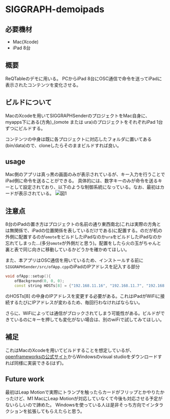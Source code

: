 # SIGGRAPH-demoipads

## 必要機材
- Mac(Xcode)
- iPad 8台

## 概要
ReQTableのデモに用いる。
PCからiPad 8台にOSC通信で命令を送ってiPadに表示されたコンテンツを変化させる。

## ビルドについて
MacのXcodeを用いてSIGGRAPHSenderのプロジェクトをMac自身に、myapps下にある(方角)_(omote または ura)のプロジェクトをそれぞれiPad 1台ずつにビルドする。

コンテンツの中身は既に各プロジェクトに対応したフォルダに置いてある(bin/data)ので、cloneしたらそのままビルドすれば良い。

## usage
Mac側のアプリは真っ黒の画面のみが表示されているが、キー入力を行うことでiPad側に命令を送ることができる。
具体的には、数字キーのみが命令を送るキーとして設定されており、以下のような制御系統になっている。なお、最初はカードが表示されている。
![図1](https://user-images.githubusercontent.com/61530989/212664974-8571ad6d-228c-4aad-82f3-582dac404f7d.png)

## 注意点
8台のiPadの置き方はプロジェクトの名前の通り東西南北(これは実際の方角とは無関係で、iPadの位置関係を表しているだけである)に配置する。のだが机の外側に配置するのが`omote`をビルドしたiPadなのか`ura`をビルドしたiPadなのか忘れてしまった...(多分`omote`が外側だと思う)。配置をしたら火の玉がちゃんと裏と表で同じ向きに移動しているかどうかを確かめてほしい。

また、本アプリはOSC通信を用いているため、インストールする前に`SIGGRAPHSender/src/ofApp.cpp`のiPadのIPアドレスを記入する部分
```c++
void ofApp::setup(){
    ofBackground(0, 0, 0);
    const string HOSTs[8] = {"192.168.11.16", "192.168.11.7", "192.168.11.18", "192.168.11.20", "192.168.11.21", "192.168.11.19", "192.168.11.12", "192.168.11.15"};
```
のHOSTs[8] の中身のIPアドレスを変更する必要がある。これはiPadがWiFiに接続するたびにIPアドレスが変わるため、毎回行わなければならない。

さらに、WiFiによっては通信がブロックされてしまう可能性がある。ビルドができているのにキーを押しても変化がない場合は、別のwiFiで試してみてほしい。

## 補足
これはMacのXcodeを用いてビルドすることを想定しているが、[openframeworksの公式サイト](https://openframeworks.cc/ja/download/)からWindowsのvisual studioをダウンロードすれば同様に実装できる(はず)。

## Future work
最初はLeap Motionで実際にトランプを触ったらカードがフリップとかやりたかったけど、M1 MacにLeap Motionが対応していなくて今後も対応させる予定がないらしいので諦めた。
Windowsを使っている人は是非そっち方向でインタラクションを拡張してもらえたらと思う。
